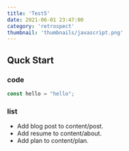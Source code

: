 ```yaml
---
title: 'Test5'
date: 2021-06-01 23:47:00
category: 'retrospect'
thumbnail: 'thumbnails/javascript.png'
---
```


## Quck Start

### code

```javascript
const hello = "hello";
```
### list

- Add blog post to content/post.
- Add resume to content/about.
- Add plan to content/plan.
